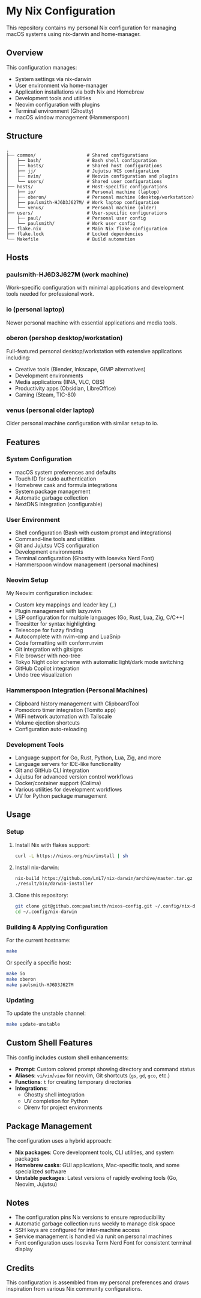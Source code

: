 # My Nix Configuration

This repository contains my personal Nix configuration for managing macOS systems using nix-darwin and home-manager.

## Overview

This configuration manages:
- System settings via nix-darwin
- User environment via home-manager
- Application installations via both Nix and Homebrew
- Development tools and utilities
- Neovim configuration with plugins
- Terminal environment (Ghostty)
- macOS window management (Hammerspoon)

## Structure

```
.
├── common/                   # Shared configurations
│   ├── bash/                 # Bash shell configuration
│   ├── hosts/                # Shared host configurations
│   ├── jj/                   # Jujutsu VCS configuration
│   ├── nvim/                 # Neovim configuration and plugins
│   └── users/                # Shared user configurations
├── hosts/                    # Host-specific configurations
│   ├── io/                   # Personal machine (laptop)
│   ├── oberon/               # Personal machine (desktop/workstation)
│   ├── paulsmith-HJ6D3J627M/ # Work laptop configuration
│   └── venus/                # Personal machine (older)
├── users/                    # User-specific configurations
│   ├── paul/                 # Personal user config
│   └── paulsmith/            # Work user config
├── flake.nix                 # Main Nix flake configuration
├── flake.lock                # Locked dependencies
└── Makefile                  # Build automation
```

## Hosts

### paulsmith-HJ6D3J627M (work machine)
Work-specific configuration with minimal applications and development tools needed for professional work.

### io (personal laptop)
Newer personal machine with essential applications and media tools.

### oberon (pershop desktop/workstation)
Full-featured personal desktop/workstation with extensive applications including:
- Creative tools (Blender, Inkscape, GIMP alternatives)
- Development environments
- Media applications (IINA, VLC, OBS)
- Productivity apps (Obsidian, LibreOffice)
- Gaming (Steam, TIC-80)

### venus (personal older laptop)
Older personal machine configuration with similar setup to io.

## Features

### System Configuration
- macOS system preferences and defaults
- Touch ID for sudo authentication
- Homebrew cask and formula integrations
- System package management
- Automatic garbage collection
- NextDNS integration (configurable)

### User Environment
- Shell configuration (Bash with custom prompt and integrations)
- Command-line tools and utilities
- Git and Jujutsu VCS configuration
- Development environments
- Terminal configuration (Ghostty with Iosevka Nerd Font)
- Hammerspoon window management (personal machines)

### Neovim Setup
My Neovim configuration includes:
- Custom key mappings and leader key (`,`)
- Plugin management with lazy.nvim
- LSP configuration for multiple languages (Go, Rust, Lua, Zig, C/C++)
- Treesitter for syntax highlighting
- Telescope for fuzzy finding
- Autocomplete with nvim-cmp and LuaSnip
- Code formatting with conform.nvim
- Git integration with gitsigns
- File browser with neo-tree
- Tokyo Night color scheme with automatic light/dark mode switching
- GitHub Copilot integration
- Undo tree visualization

### Hammerspoon Integration (Personal Machines)
- Clipboard history management with ClipboardTool
- Pomodoro timer integration (Tomito app)
- WiFi network automation with Tailscale
- Volume ejection shortcuts
- Configuration auto-reloading

### Development Tools
- Language support for Go, Rust, Python, Lua, Zig, and more
- Language servers for IDE-like functionality
- Git and GitHub CLI integration
- Jujutsu for advanced version control workflows
- Docker/container support (Colima)
- Various utilities for development workflows
- UV for Python package management

## Usage

### Setup

1. Install Nix with flakes support:
   ```bash
   curl -L https://nixos.org/nix/install | sh
   ```

2. Install nix-darwin:
   ```bash
   nix-build https://github.com/LnL7/nix-darwin/archive/master.tar.gz -A installer
   ./result/bin/darwin-installer
   ```

3. Clone this repository:
   ```bash
   git clone git@github.com:paulsmith/nixos-config.git ~/.config/nix-darwin
   cd ~/.config/nix-darwin
   ```

### Building & Applying Configuration

For the current hostname:
```bash
make
```

Or specify a specific host:
```bash
make io
make oberon
make paulsmith-HJ6D3J627M
```

### Updating

To update the unstable channel:
```bash
make update-unstable
```

## Custom Shell Features

This config includes custom shell enhancements:

- **Prompt**: Custom colored prompt showing directory and command status
- **Aliases**: `vi`/`vim`/`view` for neovim, Git shortcuts (`gs`, `gd`, `gco`, etc.)
- **Functions**: `t` for creating temporary directories
- **Integrations**:
  - Ghostty shell integration
  - UV completion for Python
  - Direnv for project environments

## Package Management

The configuration uses a hybrid approach:
- **Nix packages**: Core development tools, CLI utilities, and system packages
- **Homebrew casks**: GUI applications, Mac-specific tools, and some specialized software
- **Unstable packages**: Latest versions of rapidly evolving tools (Go, Neovim, Jujutsu)

## Notes

- The configuration pins Nix versions to ensure reproducibility
- Automatic garbage collection runs weekly to manage disk space
- SSH keys are configured for inter-machine access
- Service management is handled via runit on personal machines
- Font configuration uses Iosevka Term Nerd Font for consistent terminal display

## Credits

This configuration is assembled from my personal preferences and draws inspiration from various Nix community configurations.
